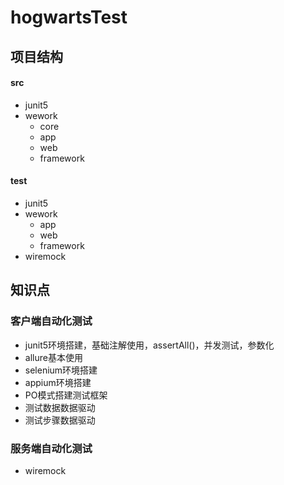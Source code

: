# hogwartsTest

## 项目结构

#### src

-  junit5
-  wework
    - core
    - app
    - web
    - framework

#### test

-  junit5
-  wework
    - app
    - web
    - framework
-  wiremock

## 知识点

### 客户端自动化测试
- junit5环境搭建，基础注解使用，assertAll()，并发测试，参数化
- allure基本使用
- selenium环境搭建
- appium环境搭建
- PO模式搭建测试框架
- 测试数据数据驱动
- 测试步骤数据驱动

### 服务端自动化测试
- wiremock
